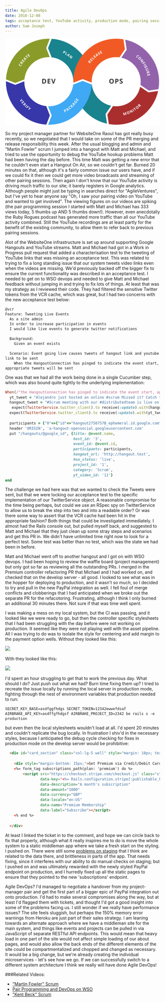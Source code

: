 ```yaml
---
title: Agile DevOps
date: 2016-12-08
tags: acceptance test, YouTube activity, production mode, pairing sessions, VCR cache, Paypal integration, Cucumber step, Scrum meeting 
author: Sam Joseph
---
```


![devops](/images/devops.png)

So my project manager partner for WebsiteOne Raoul has got really busy recently, so we negotiated that I would take on some of the PR merging and release responsibility this week.  After the usual blogging and admin and "Martin Fowler" scrum I jumped into a hangout with Matt and Michael, and tried to use the opportunity to debug the YouTube hookup problems Matt had been having the day before.  This time Matt was getting a new error that he couldn't even start a Hangout On Air, so we couldn't get far.  Burned 20 minutes on that, although it's a fairly common issue our users have, and if we could fix it then we could get more video broadcasts and streaming of other pairing sessions.  Then again I don't know that our YouTube activity is driving much traffic to our site; it barely registers in Google analytics.  Although people might just be typing in searches direct for "AgileVentures", but I've yet to hear anyone say "Oh, I saw your pairing video on YouTube and wanted to get involved".  The viewing figures on our videos are spiking (the pair programming session I started with Matt and Michael has 333 views today, 5 thumbs up AND 5 thumbs down!).  However, even anecdotally the Ruby Rogues podcast has generated more traffic than all our YouTube activity combined.  Still the YouTube recordings are at least partly for the benefit of the existing community, to allow them to refer back to previous pairing sessions.

Alot of the WebsiteOne infrastructure is set up around supporting Google Hangouts and YouTube streams.  Matt and Michael had got in a Work in Progress pull request that added a characterisation test to the tweeting of YouTube links that was missing an acceptance test.  This was related to trying to fix a long standing issue that our system tweets video links even when the videos are missing.  We'd previously backed off the bigger fix to ensure the current functionality was described in an acceptance test.  I needed to get on to WSO devops and needed to give Matt and Michael feedback without jumping in and trying to fix lots of things.  At least that was my strategy as I reviewed their code.  They had filtered the sensitive Twitter tokens from the VCR cache, which was great, but I had two concerns with the new acceptance test below:

```gherkin
@vcr
Feature: Tweeting Live Events
  As a site admin
  In order to increase participation in events
  I would like live events to generate twitter notifications

  Background:
    Given an event exists

  Scenario: Event going live causes tweets of hangout link and youtube link to be sent
    When the HangoutConnection has pinged to indicate the event start, appropriate tweets will be sent
```    

One was that we had all the work being done in a single Cucumber step, which was also bound quite tightly to the underlying implementation:

```rb
When(/^the HangoutConnection has pinged to indicate the event start, appropriate tweets will be sent$/) do
  yt_tweet = "Alejandro just hosted an online #scrum Missed it? Catch the recording at youtu.be/11 #CodeForGood #opensource"
  hangout_tweet = "#Scrum meeting with our #distributedteam is live on http://hangout.test Join in and learn about our #opensource #projects!"
   expect(TwitterService.twitter_client).to receive(:update).with(hangout_tweet).and_call_original
  expect(TwitterService.twitter_client).to receive(:update).with(yt_tweet).and_call_original

  participants = {"0"=>{"id"=>"hangout2750757B_ephemeral.id.google.com^a85dcb4670", "hasMicrophone"=>"true", "hasCamera"=>"true", "hasAppEnabled"=>"true", "isBroadcaster"=>"true", "isInBroadcast"=>"true", "displayIndex"=>"0", "person"=>{"id"=>"108533475599002820142", "displayName"=>"Alejandro Babio", "image"=>{"url"=>"https://lh4.googleusercontent.com/-p4ahDFi9my0/AAAAAAAAAAI/AAAAAAAAAAA/n-WK7pTcJa0/s96-c/photo.jpg"}, "na"=>"false"}, "locale"=>"en", "na"=>"false"}}
  header 'ORIGIN', 'a-hangout-opensocial.googleusercontent.com'
  put "/hangouts/@google_id", {title: @event.name, 
                               host_id: '3', 
                               event_id: @event.id,
                               participants: participants, 
                               hangout_url: 'http://hangout.test',
                               hoa_status: 'live', 
                               project_id: '1', 
                               category: 'Scrum',
                               yt_video_id: '11'}
end
```

The challenge we had here was that we wanted to check the Tweets were sent, but that we were locking our acceptance test to the specific implementation of our TwitterService object.  A reasonable compromise for the time being perhaps, but could we use an RSpec spy on TwitterService to allow us to break the step into two and into a readable order?  Or was there some way to assert that the VCR cache had been hit in the appropriate fashion?  Both things that could be investigated immediately.  I almost had the Rails console out, but pulled myself back, and suggested to Matt and Michael that they just clean up some stray steps and scenarios and get this PR in.  We didn't have unlimited time right now to look for a perfect test.  Some test was better than no test, which was the state we had been in before.

Matt and Michael went off to another hangout and I got on with WSO devops.  I had been hoping to review the waffle board (project management) but only got so far as reviewing all the outstanding PRs.  I merged in the Premium controller refactoring PR that Michael and I had worked on, and checked that on the develop server - all good.  I looked to see what was in the hopper for deploying to production, and it wasn't so much, so I decided to try and pull in the new PayPal integration as well.  I fell foul of merge conflicts and clobberings that I had anticipated when we broke out the separate PR for the refacotoring.  Frustrating, although I think I only burned an additional 30 minutes there.   Not sure if that was time well spent.

I was making a mess on my local system, but the CI was passing, and it looked like we were ready to go, but then the controller specific stylesheets that I had been struggling with the day before were not working on production.  It seemed like they were not playing well with the asset pipeline.  All I was trying to do was to isolate the style for centering and add margin to the payment option wells.  Without they looked like this:

![](https://www.dropbox.com/s/3juob156frv89te/Screenshot%202016-12-08%2010.09.19.png?dl=1)

With they looked like this:

![](https://www.dropbox.com/s/o2tgyq1df0bls9y/Screenshot%202016-12-08%2010.09.57.png?dl=1)

I'd spent an hour struggling to get that to work the previous day.  What should I do?  Just push out what we had?  Burn time fixing them up? I tried to recreate the issue locally by running the local server in production mode, fighting through the nest of environment variables that production needed to run: 

```
SECRET_KEY_BASE=asdfggfhdgs SECRET_TOKEN=12342ewwefdsaf AIRBRAKE_API_KEY=asdffgfhdgsf AIRBRAKE_PROJECT_ID=2342 be rails s -e production
```

but even then the local stylesheets wouldn't load at all.  I'd spent 20 minutes and couldn't replicate the bug locally.  In frustration I shiv'd in the necessary styles, because I anticipated the debug cycle checking for fixes in production mode on the develop server would be prohibitive:

```html
  <div id="card_section" class="col-lg-5 well" style="margin: 10px; text-align: center;"> <!-- shiv because controller stylesheets now working in production mode see https://github.com/AgileVentures/WebsiteOne/issues/1450-->

    <div style="margin-bottom: 15px;">Get Premium via Credit/Debit Card:</div>
    <%= form_tag subscriptions_path(plan: 'premium') do %>
        <script src="https://checkout.stripe.com/checkout.js" class="stripe-button"
                data-key="<%= Rails.configuration.stripe[:publishable_key] %>"
                data-description="A month's subscription"
                data-amount="1000"
                data-currency="GBP"
                data-locale="en-US"
                data-name="Premium Membership"
                data-label="Subscribe"></script>
    <% end %>

  </div>
```

At least I linked the ticket in to the comment, and hope we can circle back to fix that properly, although what it really inspires me to do is move the whole system to a static middleman app where we take a fresh start on the styling.  I pushed on.  There were still some [problems on staging](https://github.com/AgileVentures/WebsiteOne/issues/1451) that I think are related to the data there, and brittleness in parts of the app.  That needs fixing, since it interferes with our ability to do manual checks on staging; but I pushed on and was ultimately rewarded with the newly styled PayPal endpoint on production, and I hurredly fixed up all the static pages to ensure that they pointed to the new 'subscriptions' endpoint.

Agile DevOps?  I'd managed to negotiate a handover from my project-manager pair and get the first part of a bigger epic of PayPal integration out onto production.  I'd had to make several compromises along the way, but at least I'd flagged them with tickets, and thought I'd got a good insight into some of the problems facing us.  I still wonder if we really have performance issues?  The site feels sluggish, but perhaps the 150% memory error warnings from Heroku are just part of their sales strategy.  I am leaning towards an alternate approach where we have a middleman site for the main system, and things like events and projects can be pulled in via JavaScript of separate RESTful API endpoints.  This would mean that heavy load in one part of the site would not affect simple loading of our about pages, and would also allow the back ends of the different elements of the site could be compartmentalized and chopped and changed as necessary.  It would be a big change, but we're already creating the individual microservices - let's see how we go.  If we can successfully switch to a different system architecture I think we really will have done Agile DevOps!

###Related Videos:

* ["Martin Fowler" Scrum](https://www.youtube.com/watch?v=dxImOJLvadE)
* [Pair Programming and DevOps on WSO](https://www.youtube.com/watch?v=VK9qIJwXG1g)
* ["Kent Beck" Scrum](https://www.youtube.com/watch?v=uQErOajwgt4)
